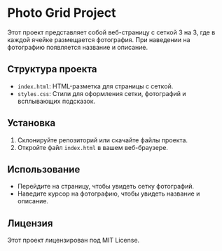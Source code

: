 # Photo Grid Project

Этот проект представляет собой веб-страницу с сеткой 3 на 3, где в каждой ячейке размещается фотография. При наведении на фотографию появляется название и описание.

## Структура проекта

- `index.html`: HTML-разметка для страницы с сеткой.
- `styles.css`: Стили для оформления сетки, фотографий и всплывающих подсказок.

## Установка

1. Склонируйте репозиторий или скачайте файлы проекта.
2. Откройте файл `index.html` в вашем веб-браузере.

## Использование

- Перейдите на страницу, чтобы увидеть сетку фотографий.
- Наведите курсор на фотографию, чтобы увидеть название и описание.

## Лицензия

Этот проект лицензирован под MIT License.